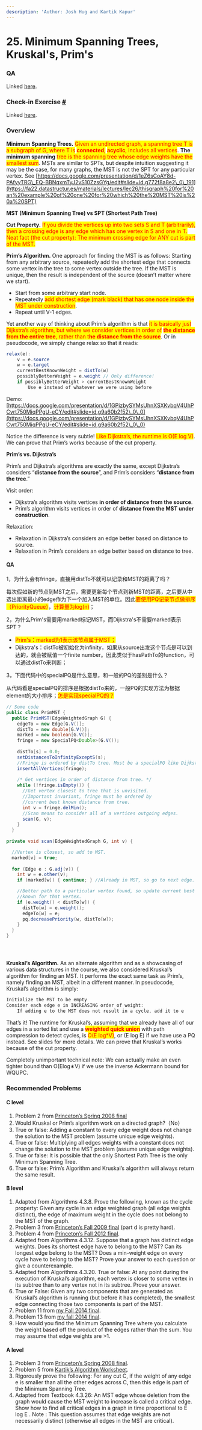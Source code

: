 ```yaml
---
description: 'Author: Josh Hug and Kartik Kapur'
---
```


# 25. Minimum Spanning Trees, Kruskal's, Prim's

### QA&#x20;

Linked [here](https://youtu.be/nLoDF76mlm4).

### Check-in Exercise [#](https://fa22.datastructur.es/materials/lectures/lec26/#check-in-exercise) <a href="#check-in-exercise" id="check-in-exercise"></a>

Linked [here](https://forms.gle/pgLSDePCrTxwiDso8).

### Overview&#x20;

**Minimum Spanning Trees.** <mark style="color:red;">Given an undirected graph, a spanning tree T is a subgraph of G, where T is</mark> <mark style="color:red;"></mark><mark style="color:red;">**connected**</mark><mark style="color:red;">,</mark> <mark style="color:red;"></mark><mark style="color:red;">**acyclic**</mark><mark style="color:red;">, includes all vertices</mark>. **The minimum spanning** <mark style="color:red;">tree is the spanning tree whose edge weights have the smallest sum</mark>. MSTs are similar to SPTs, but despite intuition suggesting it may be the case, for many graphs, the MST is not the SPT for any particular vertex. See [https://docs.google.com/presentation/d/1eZ6sCoAY8d-PAfyyTRG\_EQ-BBNqxmTyJ2vS10ZzsGYg/edit#slide=id.g772f8a8e2\_0\_191](https://fa22.datastructur.es/materials/lectures/lec26/thisgraph%20for%20an%20example%20of%20one%20for%20which%20the%20MST%20is%20a%20SPT)

**MST (Minimum Spanning Tree) vs SPT (Shortest Path Tree)**

**Cut Property.** <mark style="color:red;">If you divide the vertices up into two sets S and T (arbitrarily), then a crossing edge is any edge which has one vertex in S and one in T. Neat fact (the cut property): The minimum crossing edge for ANY cut is part of the MST.</mark>

**Prim’s Algorithm.** One approach for finding the MST is as follows: Starting from any arbitrary source, repeatedly add the shortest edge that connects some vertex in the tree to some vertex outside the tree. If the MST is unique, then the result is independent of the source (doesn’t matter where we start).

* Start from some arbitrary start node.
* Repeatedly <mark style="color:red;">add shortest edge (mark black) that has one node inside the MST under construction</mark>.
* Repeat until V-1 edges.

Yet another way of thinking about Prim’s algorithm is that <mark style="color:red;">it is basically just Dijkstra’s algorithm, but where we consider vertices in order of</mark> <mark style="color:red;"></mark><mark style="color:red;">**the distance from the entire tree**</mark><mark style="color:red;">, rather than t</mark><mark style="color:red;">**he distance from the source**</mark>. Or in pseudocode, we simply change relax so that it reads:

```java
relax(e):
    v = e.source
    w = e.target        
    currentBestKnownWeight = distTo(w)
    possiblyBetterWeight = e.weight // Only difference!
    if possiblyBetterWeight > currentBestKnownWeight
        Use e instead of whatever we were using before
```

Demo:[https://docs.google.com/presentation/d/1GPizbySYMsUhnXSXKvbqV4UhPCvrt750MiqPPgU-eCY/edit#slide=id.g9a60b2f52\_0\_0](https://docs.google.com/presentation/d/1GPizbySYMsUhnXSXKvbqV4UhPCvrt750MiqPPgU-eCY/edit#slide=id.g9a60b2f52\_0\_0)

Notice the difference is very subtle! <mark style="color:red;">Like Dijkstra’s, the runtime is O(E log V)</mark>. We can prove that Prim’s works because of the cut property.

**Prim’s vs. Dijkstra’s**

Prim’s and Dijkstra’s algorithms are exactly the same, except Dijkstra’s considers “**distance from the source**”, and Prim’s considers “**distance from the tree**.”

Visit order:

* Dijkstra’s algorithm visits vertices **in order of distance from the source**.
* Prim’s algorithm visits vertices in order of **distance from the MST under construction**.

Relaxation:

* Relaxation in Dijkstra’s considers an edge better based on distance to source.
* Relaxation in Prim’s considers an edge better based on distance to tree.

#### QA

1，为什么会有fringe，直接用distTo不就可以记录和MST的距离了吗？

每次假如新的节点到MST之后，需要更新每个节点到新MST的距离，之后要从中选出距离最小的edge作为下一个加入MST的单位。因此<mark style="color:red;">要使用PQ记录节点做排序（PriorityQueue）</mark>，<mark style="color:red;">计算量为log(n)</mark>；

2，为什么Prim's需要用marked标记MST，而Dijkstra's不需要marked表示SPT？

* <mark style="color:red;">Prim's：marked为1表示该节点属于MST；</mark>
* Dijkstra's：distTo被初始化为infinity，如果从source出发这个节点是可以到达的，就会被赋值一个finite number。因此类似于hasPathTo的function，可以通过distTo来判断；

3，下面代码中的specialPQ是什么意思，和一般的PQ的差别是什么？

从代码看是specialPQ的排序是根据distTo来的，一般PQ的实现方法为根据element的大小排序；<mark style="color:red;">怎是实现specialPQ的？</mark>

```java
// Some code
public class PrimMST {
  public PrimMST(EdgeWeightedGraph G) {
    edgeTo = new Edge[G.V()];
    distTo = new double[G.V()];
    marked = new boolean[G.V()];
    fringe = new SpecialPQ<Double>(G.V());
 
    distTo[s] = 0.0;
    setDistancesToInfinityExceptS(s);
    //Fringe is ordered by distTo tree. Must be a specialPQ like Dijkstra’s.
    insertAllVertices(fringe); 
 
    /* Get vertices in order of distance from tree. */
    while (!fringe.isEmpty()) {
      //Get vertex closest to tree that is unvisited.
      //Important invariant, fringe must be ordered by 
      //current best known distance from tree.
      int v = fringe.delMin();
      //Scan means to consider all of a vertices outgoing edges.
      scan(G, v);
    } 
  }
  
private void scan(EdgeWeightedGraph G, int v) {

  //Vertex is closest, so add to MST.
  marked[v] = true;
  
  for (Edge e : G.adj(v)) {
    int w = e.other(v);
    if (marked[w]) { continue; } //Already in MST, so go to next edge.

    //Better path to a particular vertex found, so update current best 
    //known for that vertex.
    if (e.weight() < distTo[w]) {
      distTo[w] = e.weight();
      edgeTo[w] = e;
      pq.decreasePriority(w, distTo[w]);
    }
  }
}

```

<figure><img src="../.gitbook/assets/image (29).png" alt=""><figcaption></figcaption></figure>

<figure><img src="../.gitbook/assets/image (30).png" alt=""><figcaption></figcaption></figure>

<figure><img src="../.gitbook/assets/image (28).png" alt=""><figcaption></figcaption></figure>

**Kruskal’s Algorithm.** As an alternate algorithm and as a showcasing of various data structures in the course, we also considered Kruskal’s algorithm for finding an MST. It performs the exact same task as Prim’s, namely finding an MST, albeit in a different manner. In pseudocode, Kruskal’s algorithm is simply:

```java
Initialize the MST to be empty
Consider each edge e in INCREASING order of weight:
    If adding e to the MST does not result in a cycle, add it to e
```

That’s it! The runtime for Kruskal’s, assuming that we already have all of our edges in a sorted list and use a <mark style="color:red;">**weighted quick union**</mark> with path compression to detect cycles, is <mark style="color:red;">O(E log\*V)</mark>, or (E log E) if we have use a PQ instead. See slides for more details. We can prove that Kruskal’s works because of the cut property.

Completely unimportant technical note: We can actually make an even tighter bound than O(Elog∗V) if we use the inverse Ackermann bound for WQUPC.

### Recommended Problems&#x20;

#### C level&#x20;

1. Problem 2 from [Princeton’s Spring 2008 final](http://www.cs.princeton.edu/courses/archive/fall13/cos226/exams/fin-s08.pdf#page=3)
2. Would Kruskal or Prim’s algorithm work on a directed graph?（No）
3. True or false: Adding a constant to every edge weight does not change the solution to the MST problem (assume unique edge weights).
4. True or false: Multiplying all edges weights with a constant does not change the solution to the MST problem (assume unique edge weights).
5. True or false: It is possible that the only Shortest Path Tree is the only Minimum Spanning Tree.
6. True or false: Prim’s Algorithm and Kruskal’s algorithm will always return the same result.

#### B level&#x20;

1. Adapted from Algorithms 4.3.8. Prove the following, known as the cycle property: Given any cycle in an edge weighted graph (all edge weights distinct), the edge of maximum weight in the cycle does not belong to the MST of the graph.
2. Problem 3 from [Princeton’s Fall 2009 final](http://www.cs.princeton.edu/courses/archive/fall13/cos226/exams/fin-f09.pdf#page=5) (part d is pretty hard).
3. Problem 4 from [Princeton’s Fall 2012 final](http://www.cs.princeton.edu/courses/archive/fall13/cos226/exams/fin-f12.pdf#page=5).
4. Adapted from Algorithms 4.3.12. Suppose that a graph has distinct edge weights. Does its shortest edge have to belong to the MST? Can its longest edge belong to the MST? Does a min-weight edge on every cycle have to belong to the MST? Prove your answer to each question or give a counterexample.
5. Adapted from Algorithms 4.3.20. True or false: At any point during the execution of Kruskal’s algorithm, each vertex is closer to some vertex in its subtree than to any vertex not in its subtree. Prove your answer.
6. True or False: Given any two components that are generated as Kruskal’s algorithm is running (but before it has completed), the smallest edge connecting those two components is part of the MST.
7. Problem 11 from [my Fall 2014 final](http://datastructur.es/sp15/materials/exams/fin-f14.pdf#page=13).
8. Problem 13 from [my fall 2014 final](http://datastructur.es/sp15/materials/exams/fin-f14.pdf#page=15).
9. How would you find the Minimum Spanning Tree where you calculate the weight based off the product of the edges rather than the sum. You may assume that edge weights are >1.

#### A level&#x20;

1. Problem 3 from [Princeton’s Spring 2008 final](http://www.cs.princeton.edu/courses/archive/fall13/cos226/exams/fin-s08.pdf#page=4).
2. Problem 5 from [Kartik’s Algorithm Worksheet](http://www.kartikkapur.com/documents/DataStructureDesign.pdf#page=2).
3. Rigorously prove the following: For any cut C, if the weight of any edge e is smaller than all the other edges across C, then this edge is part of the Minimum Spanning Tree.
4. Adapted from Textbook 4.3.26: An MST edge whose deletion from the graph would cause the MST weight to increase is called a critical edge. Show how to find all critical edges in a graph in time proportional to E log E . Note : This question assumes that edge weights are not necessarily distinct (otherwise all edges in the MST are critical).
